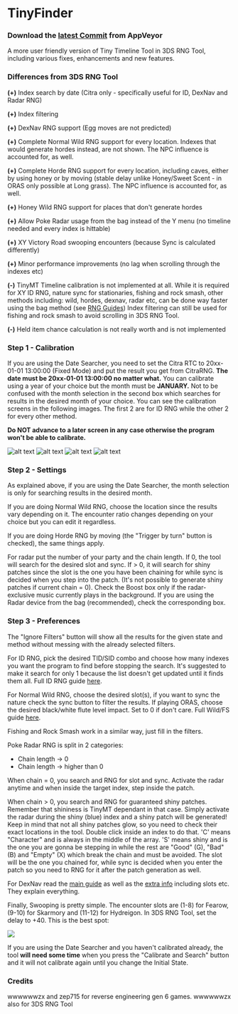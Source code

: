 # TinyFinder

### Download the [latest Commit](https://ci.appveyor.com/project/Bambo-Rambo/tinyfinder/builds/41644053/artifacts) from AppVeyor

A more user friendly version of Tiny Timeline Tool in 3DS RNG Tool, including various fixes, enhancements and new features.

### Differences from 3DS RNG Tool

**(+)** Index search by date (Citra only - specifically useful for ID, DexNav and Radar RNG)

**(+)** Index filtering

**(+)** DexNav RNG support (Egg moves are not predicted)

**(+)** Complete Normal Wild RNG support for every location. Indexes that would generate hordes instead, are not shown. The NPC influence is accounted for, as well.

**(+)** Complete Horde RNG support for every location, including caves, 
either by using honey or by moving (stable delay unlike Honey/Sweet Scent - in ORAS only possible at Long grass). 
The NPC influence is accounted for, as well.

**(+)** Honey Wild RNG support for places that don't generate hordes

**(+)** Allow Poke Radar usage from the bag instead of the Y menu (no timeline needed and every index is hittable)

**(+)** XY Victory Road swooping encounters (because Sync is calculated differently)

**(+)** Minor performance improvements (no lag when scrolling through the indexes etc)

**(-)** TinyMT Timeline calibration is not implemented at all. 
While it is required for XY ID RNG, nature sync for stationaries, fishing and rock smash, other methods including: 
wild, hordes, dexnav, radar etc, can be done way faster using the bag method (see [RNG Guides](https://github.com/Bambo-Rambo/RNG-Guides))
Index filtering can still be used for fishing and rock smash to avoid scrolling in 3DS RNG Tool.

**(-)** Held item chance calculation is not really worth and is not implemented


### Step 1 - Calibration

If you are using the Date Searcher, you need to set the Citra RTC to 20xx-01-01 13:00:00 (Fixed Mode) and put the result you get from CitraRNG.
**The date must be 20xx-01-01 13:00:00 no matter what.** You can calibrate using a year of your choice but the month must be **JANUARY.** Not to be confused with the month selection in the second box which searches for results in the desired month of your choice.
You can see the calibration screens in the following images. The first 2 are for ID RNG while the other 2 for every other method. 

**Do NOT advance to a later screen in any case otherwise the program won't be able to calibrate.**

![alt text](https://i.imgur.com/ErdQIpn.png) 
![alt text](https://i.imgur.com/QeYvYQV.png)
![alt text](https://i.imgur.com/oh7Fu7b.png) ![alt text](https://i.imgur.com/l8SLKbb.png)

### Step 2 - Settings

As explained above, if you are using the Date Searcher, the month selection is only for searching results in the desired month. 

If you are doing Normal Wild RNG, choose the location since the results vary depending on it. 
The encounter ratio changes depending on your choice but you can edit it regardless. 

If you are doing Horde RNG by moving (the "Trigger by turn" button is checked), the same things apply.

For radar put the number of your party and the chain length. If 0, the tool will search for the desired slot and sync. 
If > 0, it will search for shiny patches since the slot is the one you have been chaining for while sync is decided when you step into the patch. 
(It's not possible to generate shiny patches if current chain = 0). 
Check the Boost box only if the radar-exclusive music currently plays in the background. 
If you are using the Radar device from the bag (recommended), check the corresponding box.

### Step 3 - Preferences

The "Ignore Filters" button will show all the results for the given state and method without messing with the already selected filters.

For ID RNG, pick the desired TID/SID combo and choose how many indexes you want the program to find before stopping the search. It's suggested to make it search for only 1 because the list doesn't get updated until it finds them all. Full ID RNG guide [here](https://github.com/Bambo-Rambo/RNG-Guides/blob/main/Gen6TidSidRNG.md).

For Normal Wild RNG, choose the desired slot(s), if you want to sync the nature check the sync button to filter the results. If playing ORAS, choose the desired black/white flute level impact. Set to 0 if don't care. Full Wild/FS guide [here](https://github.com/Bambo-Rambo/RNG-Guides/blob/main/NormalWild-FS-RNG.md).

Fishing and Rock Smash work in a similar way, just fill in the filters.

Poke Radar RNG is split in 2 categories:
- Chain length -> 0 
- Chain length -> higher than 0

When chain = 0, you search and RNG for slot and sync. Activate the radar anytime and when inside the target index, step inside the patch.

When chain > 0, you search and RNG for guaranteed shiny patches. Remember that shininess is TinyMT dependant in that case. Simply activate the radar during the shiny (blue) index and a shiny patch will be generated! Keep in mind that not all shiny patches glow, so you need to check their exact locations in the tool. Double click inside an index to do that. 'C' means "Character" and is always in the middle of the array. 'S' means shiny and is the one you are gonna be stepping in while the rest are "Good" (G), "Bad" (B) and "Empty" (X) which break the chain and must be avoided. The slot will be the one you chained for, while sync is decided when you enter the patch so you need to RNG for it after the patch generation as well.

For DexNav read the [main guide](https://github.com/Bambo-Rambo/RNG-Guides/blob/main/DexNavRNG.md) as well as the [extra info](https://github.com/Bambo-Rambo/RNG-Guides/blob/main/ExtraInfo.md) including slots etc. They explain everything.

Finally, Swooping is pretty simple. The encounter slots are (1-8) for Fearow, (9-10) for Skarmory and (11-12) for Hydreigon. 
In 3DS RNG Tool, set the delay to +40. 
This is the best spot:

![](https://i.imgur.com/HLl4wmj.png)

If you are using the Date Searcher and you haven't calibrated already, the tool **will need some time** when you press the "Calibrate and Search" button and it will not calibrate again until you change the Initial State.

### Credits
wwwwwwzx and zep715 for reverse engineering gen 6 games. wwwwwwzx also for 3DS RNG Tool
